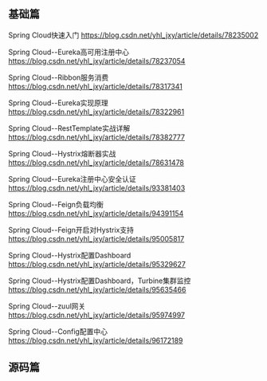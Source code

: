 ## 基础篇

Spring Cloud快速入门 https://blog.csdn.net/yhl_jxy/article/details/78235002

Spring Cloud--Eureka高可用注册中心 https://blog.csdn.net/yhl_jxy/article/details/78237054

Spring Cloud--Ribbon服务消费 https://blog.csdn.net/yhl_jxy/article/details/78317341

Spring Cloud--Eureka实现原理 https://blog.csdn.net/yhl_jxy/article/details/78322961

Spring Cloud--RestTemplate实战详解 https://blog.csdn.net/yhl_jxy/article/details/78382777

Spring Cloud--Hystrix熔断器实战 https://blog.csdn.net/yhl_jxy/article/details/78631478

Spring Cloud--Eureka注册中心安全认证 https://blog.csdn.net/yhl_jxy/article/details/93381403

Spring Cloud--Feign负载均衡 https://blog.csdn.net/yhl_jxy/article/details/94391154

Spring Cloud--Feign开启对Hystrix支持 https://blog.csdn.net/yhl_jxy/article/details/95005817

Spring Cloud--Hystrix配置Dashboard https://blog.csdn.net/yhl_jxy/article/details/95329627

Spring Cloud--Hystrix配置Dashboard，Turbine集群监控 https://blog.csdn.net/yhl_jxy/article/details/95635466

Spring Cloud--zuul网关 https://blog.csdn.net/yhl_jxy/article/details/95974997

Spring Cloud--Config配置中心 https://blog.csdn.net/yhl_jxy/article/details/96172189

## 源码篇
